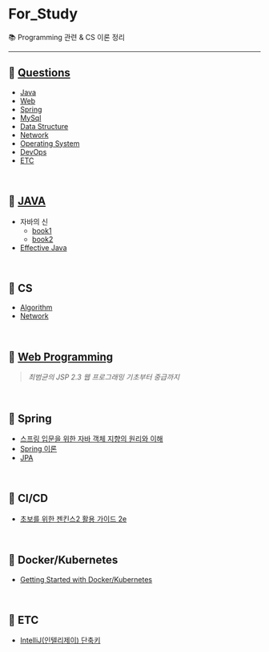 # For_Study
:books: Programming 관련 & CS 이론 정리

---

## :pushpin: [Questions](https://github.com/hanwix2/For_Study/blob/main/contents/Questions.md)
* [Java](https://github.com/hanwix2/For_Study/blob/main/contents/Questions.md#label-java)
* [Web](https://github.com/hanwix2/For_Study/blob/main/contents/Questions.md#label-web)
* [Spring](https://github.com/hanwix2/For_Study/blob/main/contents/Questions.md#label-spring)
* [MySql](https://github.com/hanwix2/For_Study/blob/main/contents/Questions.md#label-mysql)
* [Data Structure](https://github.com/hanwix2/For_Study/blob/main/contents/Questions.md#label-data-structure)
* [Network](https://github.com/hanwix2/For_Study/blob/main/contents/Questions.md#label-network)
* [Operating System](https://github.com/hanwix2/For_Study/blob/main/contents/Questions.md#label-operating-system)
* [DevOps](https://github.com/hanwix2/For_Study/blob/main/contents/Questions.md#label-devops)
* [ETC](https://github.com/hanwix2/For_Study/blob/main/contents/Questions.md#label-etc)

<br/>

## :pushpin: [JAVA](https://github.com/hanwix2/For_Study/tree/main/Java)
* 자바의 신
  * [book1](https://github.com/hanwix2/For_Study/blob/main/Java/GodOfJava1.md)
  * [book2](https://github.com/hanwix2/For_Study/blob/main/Java/GodOfJava2.md)
* [Effective Java](https://github.com/hanwix2/For_Study/blob/main/Java/EffectiveJava.md)

<br/>

## :pushpin: CS 
* [Algorithm](https://github.com/hanwix2/For_Study/blob/main/contents/algorithm.md)
* [Network](https://github.com/hanwix2/For_Study/blob/main/contents/network.md)

<br/>

## :pushpin: [Web Programming](https://github.com/hanwix2/For_Study/blob/main/contents/WebProgramming.md)
> *최범균의 JSP 2.3 웹 프로그래밍 기초부터 중급까지*

<br/>

## :pushpin: Spring
* [스프링 입문을 위한 자바 객체 지향의 원리와 이해](https://github.com/hanwix2/For_Study/blob/main/contents/oopForSpring.md)
* [Spring 이론](https://github.com/hanwix2/For_Study/blob/main/contents/spring.md)
* [JPA](https://github.com/hanwix2/For_Study/blob/main/contents/jpa.md)

<br>

## :pushpin: CI/CD
* [초보를 위한 젠킨스2 활용 가이드 2e](https://github.com/hanwix2/For_Study/blob/main/contents/Jenkins2Guide.md)

<br>

## :pushpin: Docker/Kubernetes
* [Getting Started with Docker/Kubernetes](https://github.com/hanwix2/For_Study/blob/main/contents/docker_kubernetes.md)

<br>

## :pushpin: ETC
- [IntelliJ(인텔리제이) 단축키](https://github.com/hanwix2/For_Study/blob/main/contents/intelliJ_keymap.md)
